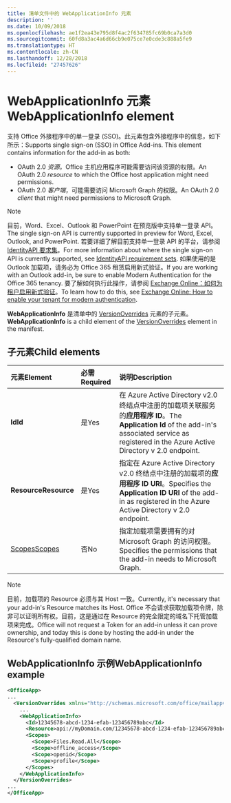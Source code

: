 ```yaml
---
title: 清单文件中的 WebApplicationInfo 元素
description: ''
ms.date: 10/09/2018
ms.openlocfilehash: ae1f2ea43e795d8f4ac2f634785fc69b0ca7a3d0
ms.sourcegitcommit: 60fd8a3ac4a6d66cb9e075ce7e0cde3c888a5fe9
ms.translationtype: HT
ms.contentlocale: zh-CN
ms.lasthandoff: 12/28/2018
ms.locfileid: "27457626"
---
```

# <a name="webapplicationinfo-element"></a><span data-ttu-id="e4d7a-102">WebApplicationInfo 元素</span><span class="sxs-lookup"><span data-stu-id="e4d7a-102">WebApplicationInfo element</span></span>

<span data-ttu-id="e4d7a-103">支持 Office 外接程序中的单一登录 (SSO)。此元素包含外接程序中的信息，如下所示：</span><span class="sxs-lookup"><span data-stu-id="e4d7a-103">Supports single sign-on (SSO) in Office Add-ins. This element contains information for the add-in as both:</span></span>

- <span data-ttu-id="e4d7a-104">OAuth 2.0 *资源*，Office 主机应用程序可能需要访问该资源的权限。</span><span class="sxs-lookup"><span data-stu-id="e4d7a-104">An OAuth 2.0 *resource* to which the Office host application might need permissions.</span></span>
- <span data-ttu-id="e4d7a-105">OAuth 2.0 *客户端*，可能需要访问 Microsoft Graph 的权限。</span><span class="sxs-lookup"><span data-stu-id="e4d7a-105">An OAuth 2.0 *client* that might need permissions to Microsoft Graph.</span></span>

> [!NOTE]
> <span data-ttu-id="e4d7a-106">目前，Word、Excel、Outlook 和 PowerPoint 在预览版中支持单一登录 API。</span><span class="sxs-lookup"><span data-stu-id="e4d7a-106">The single sign-on API is currently supported in preview for Word, Excel, Outlook, and PowerPoint.</span></span> <span data-ttu-id="e4d7a-107">若要详细了解目前支持单一登录 API 的平台，请参阅 [IdentityAPI 要求集](https://docs.microsoft.com/office/dev/add-ins/reference/requirement-sets/identity-api-requirement-sets)。</span><span class="sxs-lookup"><span data-stu-id="e4d7a-107">For more information about where the single sign-on API is currently supported, see [IdentityAPI requirement sets](https://docs.microsoft.com/office/dev/add-ins/reference/requirement-sets/identity-api-requirement-sets).</span></span> <span data-ttu-id="e4d7a-108">如果使用的是 Outlook 加载项，请务必为 Office 365 租赁启用新式验证。</span><span class="sxs-lookup"><span data-stu-id="e4d7a-108">If you are working with an Outlook add-in, be sure to enable Modern Authentication for the Office 365 tenancy.</span></span> <span data-ttu-id="e4d7a-109">要了解如何执行此操作，请参阅 [Exchange Online：如何为租户启用新式验证](https://social.technet.microsoft.com/wiki/contents/articles/32711.exchange-online-how-to-enable-your-tenant-for-modern-authentication.aspx)。</span><span class="sxs-lookup"><span data-stu-id="e4d7a-109">To learn how to do this, see [Exchange Online: How to enable your tenant for modern authentication](https://social.technet.microsoft.com/wiki/contents/articles/32711.exchange-online-how-to-enable-your-tenant-for-modern-authentication.aspx).</span></span>

<span data-ttu-id="e4d7a-110">**WebApplicationInfo** 是清单中的 [VersionOverrides](versionoverrides.md) 元素的子元素。</span><span class="sxs-lookup"><span data-stu-id="e4d7a-110">**WebApplicationInfo** is a child element of the [VersionOverrides](versionoverrides.md) element in the manifest.</span></span>  

## <a name="child-elements"></a><span data-ttu-id="e4d7a-111">子元素</span><span class="sxs-lookup"><span data-stu-id="e4d7a-111">Child elements</span></span>

|  <span data-ttu-id="e4d7a-112">元素</span><span class="sxs-lookup"><span data-stu-id="e4d7a-112">Element</span></span> |  <span data-ttu-id="e4d7a-113">必需</span><span class="sxs-lookup"><span data-stu-id="e4d7a-113">Required</span></span>  |  <span data-ttu-id="e4d7a-114">说明</span><span class="sxs-lookup"><span data-stu-id="e4d7a-114">Description</span></span>  |
|:-----|:-----|:-----|
|  <span data-ttu-id="e4d7a-115">**Id**</span><span class="sxs-lookup"><span data-stu-id="e4d7a-115">**Id**</span></span>    |  <span data-ttu-id="e4d7a-116">是</span><span class="sxs-lookup"><span data-stu-id="e4d7a-116">Yes</span></span>   |  <span data-ttu-id="e4d7a-117">在 Azure Active Directory v2.0 终结点中注册的加载项关联服务的**应用程序 ID**。</span><span class="sxs-lookup"><span data-stu-id="e4d7a-117">The **Application Id** of the add-in's associated service as registered in the Azure Active Directory v 2.0 endpoint.</span></span>|
|  <span data-ttu-id="e4d7a-118">**Resource**</span><span class="sxs-lookup"><span data-stu-id="e4d7a-118">**Resource**</span></span>  |  <span data-ttu-id="e4d7a-119">是</span><span class="sxs-lookup"><span data-stu-id="e4d7a-119">Yes</span></span>   |  <span data-ttu-id="e4d7a-120">指定在 Azure Active Directory v2.0 终结点中注册的加载项的**应用程序 ID URI**。</span><span class="sxs-lookup"><span data-stu-id="e4d7a-120">Specifies the **Application ID URI** of the add-in as registered in the Azure Active Directory v 2.0 endpoint.</span></span>|
|  [<span data-ttu-id="e4d7a-121">Scopes</span><span class="sxs-lookup"><span data-stu-id="e4d7a-121">Scopes</span></span>](scopes.md)                |  <span data-ttu-id="e4d7a-122">否</span><span class="sxs-lookup"><span data-stu-id="e4d7a-122">No</span></span>  |  <span data-ttu-id="e4d7a-123">指定加载项需要拥有的对 Microsoft Graph 的访问权限。</span><span class="sxs-lookup"><span data-stu-id="e4d7a-123">Specifies the permissions that the add-in needs to Microsoft Graph.</span></span>  |

> [!NOTE] 
> <span data-ttu-id="e4d7a-124">目前，加载项的 Resource 必须与其 Host 一致。</span><span class="sxs-lookup"><span data-stu-id="e4d7a-124">Currently, it's necessary that your add-in's Resource matches its Host.</span></span> <span data-ttu-id="e4d7a-125">Office 不会请求获取加载项令牌，除非可以证明所有权。目前，这是通过在 Resource 的完全限定的域名下托管加载项来完成。</span><span class="sxs-lookup"><span data-stu-id="e4d7a-125">Office will not request a Token for an add-in unless it can prove ownership, and today this is done by hosting the add-in under the Resource's fully-qualified domain name.</span></span>

## <a name="webapplicationinfo-example"></a><span data-ttu-id="e4d7a-126">WebApplicationInfo 示例</span><span class="sxs-lookup"><span data-stu-id="e4d7a-126">WebApplicationInfo example</span></span>

```xml
<OfficeApp>
...
  <VersionOverrides xmlns="http://schemas.microsoft.com/office/mailappversionoverrides" xsi:type="VersionOverridesV1_0">
    ...
    <WebApplicationInfo>
      <Id>12345678-abcd-1234-efab-123456789abc</Id>
      <Resource>api://myDomain.com/12345678-abcd-1234-efab-123456789abc<Resource>
      <Scopes>
        <Scope>Files.Read.All</Scope>
        <Scope>offline_access</Scope>
        <Scope>openid</Scope>
        <Scope>profile</Scope>        
      </Scopes>
    </WebApplicationInfo>
  </VersionOverrides>
...
</OfficeApp>
```
